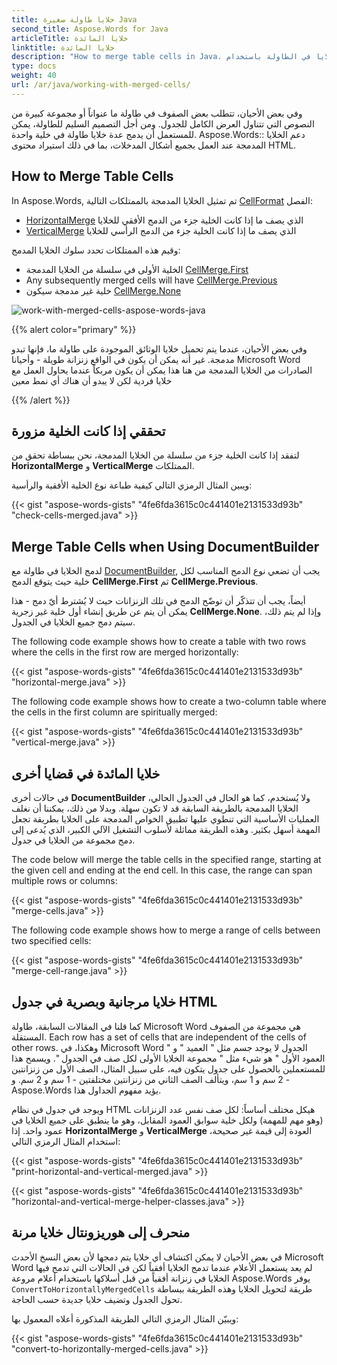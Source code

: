 ```yaml
---
title: خلايا طاولة صغيرة Java
second_title: Aspose.Words for Java
articleTitle: خلايا المائدة
linktitle: خلايا المائدة
description: "How to merge table cells in Java. تحقق إذا تم دمج الخلايا في الطاولة باستخدام Java."
type: docs
weight: 40
url: /ar/java/working-with-merged-cells/
---
```


وفي بعض الأحيان، تتطلب بعض الصفوف في طاولة ما عنواناً أو مجموعة كبيرة من النصوص التي تتناول العرض الكامل للجدول. ومن أجل التصميم السليم للطاولة، يمكن للمستعمل أن يدمج عدة خلايا طاولة في خلية واحدة. Aspose.Words:: دعم الخلايا المدمجة عند العمل بجميع أشكال المدخلات، بما في ذلك استيراد محتوى HTML.

## How to Merge Table Cells

In Aspose.Words, تم تمثيل الخلايا المدمجة بالممتلكات التالية [CellFormat](https://reference.aspose.com/words/java/com.aspose.words/cellformat/) الفصل:

- [HorizontalMerge](https://reference.aspose.com/words/java/com.aspose.words/cellformat/#getHorizontalMerge) الذي يصف ما إذا كانت الخلية جزء من الدمج الأفقي للخلايا
- [VerticalMerge](https://reference.aspose.com/words/java/com.aspose.words/cellformat/#getVerticalMerge) الذي يصف ما إذا كانت الخلية جزء من الدمج الرأسي للخلايا

وقيم هذه الممتلكات تحدد سلوك الخلايا المدمج:

- الخلية الأولى في سلسلة من الخلايا المدمجة [CellMerge.First](https://reference.aspose.com/words/java/com.aspose.words/cellmerge/#FIRST)
- Any subsequently merged cells will have [CellMerge.Previous](https://reference.aspose.com/words/java/com.aspose.words/cellmerge/#PREVIOUS)
- خلية غير مدمجة سيكون [CellMerge.None](https://reference.aspose.com/words/java/com.aspose.words/cellmerge/#NONE)

![work-with-merged-cells-aspose-words-java](/words/java/working-with-merged-cells/working-with-merged-cells-1.png)

{{% alert color="primary" %}}

وفي بعض الأحيان، عندما يتم تحميل خلايا الوثائق الموجودة على طاولة ما، فإنها تبدو مدمجة. غير أنه يمكن أن يكون في الواقع زنزانة طويلة - وأحيانا Microsoft Word الصادرات من الخلايا المدمجة من هنا هذا يمكن أن يكون مربكاً عندما يحاول العمل مع خلايا فردية لكن لا يبدو أن هناك أي نمط معين

{{% /alert %}}

## تحققي إذا كانت الخلية مزورة

لتفقد إذا كانت الخلية جزء من سلسلة من الخلايا المدمجة، نحن ببساطة تحقق من **HorizontalMerge** و **VerticalMerge** الممتلكات.

ويبين المثال الرمزي التالي كيفية طباعة نوع الخلية الأفقية والرأسية:

{{< gist "aspose-words-gists" "4fe6fda3615c0c441401e2131533d93b" "check-cells-merged.java" >}}

## Merge Table Cells when Using DocumentBuilder

لدمج الخلايا في طاولة مع [DocumentBuilder](https://reference.aspose.com/words/java/com.aspose.words/documentbuilder/), يجب أن تضعي نوع الدمج المناسب لكل خلية حيث يتوقع الدمج **CellMerge.First** ثم **CellMerge.Previous**.

أيضاً، يجب أن تتذكّر أن توضّح الدمج في تلك الزنزانات حيث لا يُشترط أيّ دمج - هذا يمكن أن يتم عن طريق إنشاء أول خلية غير زجرية **CellMerge.None**. وإذا لم يتم ذلك، سيتم دمج جميع الخلايا في الجدول.

The following code example shows how to create a table with two rows where the cells in the first row are merged horizontally:

{{< gist "aspose-words-gists" "4fe6fda3615c0c441401e2131533d93b" "horizontal-merge.java" >}}

The following code example shows how to create a two-column table where the cells in the first column are spiritually merged:

{{< gist "aspose-words-gists" "4fe6fda3615c0c441401e2131533d93b" "vertical-merge.java" >}}

## خلايا المائدة في قضايا أخرى

في حالات أخرى **DocumentBuilder** ولا يُستخدم، كما هو الحال في الجدول الحالي، الخلايا المدمجة بالطريقة السابقة قد لا تكون سهلة. وبدلا من ذلك، يمكننا أن نغلف العمليات الأساسية التي تنطوي عليها تطبيق الخواص المدمجة على الخلايا بطريقة تجعل المهمة أسهل بكثير. وهذه الطريقة مماثلة لأسلوب التشغيل الآلي الكبير، الذي يُدعى إلى دمج مجموعة من الخلايا في جدول.

The code below will merge the table cells in the specified range, starting at the given cell and ending at the end cell. In this case, the range can span multiple rows or columns:

{{< gist "aspose-words-gists" "4fe6fda3615c0c441401e2131533d93b" "merge-cells.java" >}}

The following code example shows how to merge a range of cells between two specified cells:

{{< gist "aspose-words-gists" "4fe6fda3615c0c441401e2131533d93b" "merge-cell-range.java" >}}

## خلايا مرجانية وبصرية في جدول HTML

كما قلنا في المقالات السابقة، طاولة Microsoft Word هي مجموعة من الصفوف المستقلة. Each row has a set of cells that are independent of the cells of other rows. وهكذا، في Microsoft Word الجدول لا يوجد جسم مثل " العميد " و " العمود الأول " هو شيء مثل " مجموعة الخلايا الأولى لكل صف في الجدول ". ويسمح هذا للمستعملين بالحصول على جدول يتكون فيه، على سبيل المثال، الصف الأول من زنزانتين - 2 سم و 1 سم، ويتألف الصف الثاني من زنزانتين مختلفتين - 1 سم و 2 سم. و Aspose.Words يؤيد مفهوم الجداول هذا.

ويوجد في جدول في نظام HTML هيكل مختلف أساساً: لكل صف نفس عدد الزنزانات (وهو مهم للمهمة) ولكل خلية سوابق العمود المقابل، وهو ما ينطبق على جميع الخلايا في عمود واحد. إذا **HorizontalMerge** و **VerticalMerge** العودة إلى قيمة غير صحيحة، استخدام المثال الرمزي التالي:

{{< gist "aspose-words-gists" "4fe6fda3615c0c441401e2131533d93b" "print-horizontal-and-vertical-merged.java" >}}

{{< gist "aspose-words-gists" "4fe6fda3615c0c441401e2131533d93b" "horizontal-and-vertical-merge-helper-classes.java" >}}

## منحرف إلى هوريزونتال خلايا مرنة

في بعض الأحيان لا يمكن اكتشاف أي خلايا يتم دمجها لأن بعض النسخ الأحدث Microsoft Word لم يعد يستعمل الأعلام عندما تدمج الخلايا أفقياً لكن في الحالات التي تدمج فيها الخلايا في زنزانة أفقياً من قبل أسلاكها باستخدام أعلام مروعة Aspose.Words يوفر `ConvertToHorizontallyMergedCells` طريقة لتحويل الخلايا وهذه الطريقة ببساطة تحول الجدول وتضيف خلايا جديدة حسب الحاجة.

ويبيّن المثال الرمزي التالي الطريقة المذكورة أعلاه المعمول بها:

{{< gist "aspose-words-gists" "4fe6fda3615c0c441401e2131533d93b" "convert-to-horizontally-merged-cells.java" >}}
